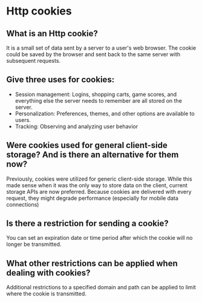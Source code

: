 # Http cookies

## What is an Http cookie?
It is a small set of data sent by a server to a user's web browser. The cookie could be saved by the browser and sent back to the same server with subsequent requests.

## Give three uses for cookies:
-	Session management: Logins, shopping carts, game scores, and everything else the server needs to remember are all stored on the server.
-	Personalization: Preferences, themes, and other options are available to users.
-	Tracking: Observing and analyzing user behavior

## Were cookies used for general client-side storage? And is there an alternative for them now?
Previously, cookies were utilized for generic client-side storage. While this made sense when it was the only way to store data on the client, current storage APIs are now preferred. Because cookies are delivered with every request, they might degrade performance (especially for mobile data connections)

## Is there a restriction for sending a cookie?
You can set an expiration date or time period after which the cookie will no longer be transmitted.

## What other restrictions can be applied when dealing with cookies?
Additional restrictions to a specified domain and path can be applied to limit where the cookie is transmitted.
